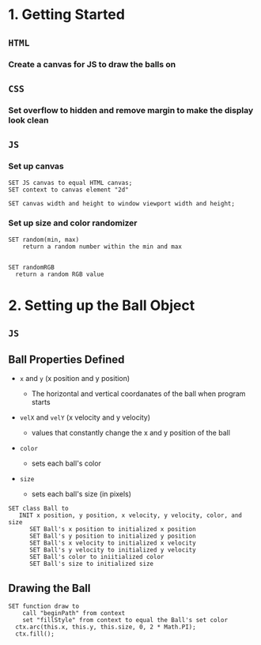 # 1. Getting Started

## `HTML`

### Create a canvas for JS to draw the balls on

## `CSS`

### Set overflow to hidden and remove margin to make the display look clean

## `JS`

### Set up canvas

```
SET JS canvas to equal HTML canvas;
SET context to canvas element "2d"

SET canvas width and height to window viewport width and height;
```
### Set up size and color randomizer

```
SET random(min, max)
    return a random number within the min and max


SET randomRGB
  return a random RGB value
```

# 2. Setting up the Ball Object

## `JS`

## Ball Properties Defined
- `x` and `y` (x position and y position)
    - The horizontal and vertical coordanates of the ball when program starts

- `velX` and `velY` (x velocity and y velocity)
    - values that constantly change the x and y position of the ball

- `color`
    - sets each ball's color

- `size`
    - sets each ball's size (in pixels)

```
SET class Ball to
   INIT x position, y position, x velocity, y velocity, color, and size
      SET Ball's x position to initialized x position
      SET Ball's y position to initialized y position
      SET Ball's x velocity to initialized x velocity
      SET Ball's y velocity to initialized y velocity
      SET Ball's color to iniitialized color
      SET Ball's size to initialized size
```

## Drawing the Ball


```
SET function draw to
    call "beginPath" from context
    set "fillStyle" from context to equal the Ball's set color
  ctx.arc(this.x, this.y, this.size, 0, 2 * Math.PI);
  ctx.fill();

```